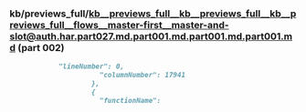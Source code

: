 ### kb/previews_full/kb__previews_full__kb__previews_full__kb__previews_full__flows__master-first__master-and-slot@auth.har.part027.md.part001.md.part001.md.part001.md (part 002)

```md
            "lineNumber": 0,
                      "columnNumber": 17941
                    },
                    {
                      "functionName": 
```

```
